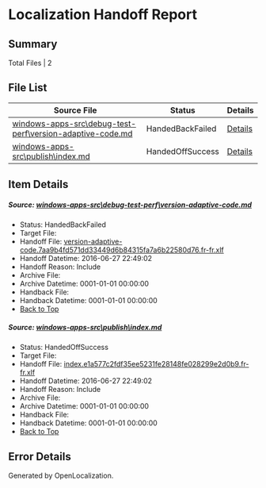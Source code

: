 # <a name='report-top'></a> Localization Handoff Report

## Summary
 Total Files | 2

## File List
 Source File | Status | Details 
 ----------- | ------ | ------- 
 [windows-apps-src\debug-test-perf\version-adaptive-code.md](https://github.com/Microsoft/windows-apps/blob/3f81d80cef0fef6d24cad1b42ce9726b03857b5a/windows-apps-src/debug-test-perf/version-adaptive-code.md) | HandedBackFailed | [Details](#db6b9c83d36ac876661197dce81e5724e44bb6402046)
 [windows-apps-src\publish\index.md](https://github.com/Microsoft/windows-apps/blob/ac60bb4b9aa2dbd3d602eceffa64311b546367ea/windows-apps-src/publish/index.md) | HandedOffSuccess | [Details](#6b260dd6258d520233f6861217230adf493173203615)

## Item Details
##### <a name='db6b9c83d36ac876661197dce81e5724e44bb6402046'></a> Source: [windows-apps-src\debug-test-perf\version-adaptive-code.md](https://github.com/Microsoft/windows-apps/blob/3f81d80cef0fef6d24cad1b42ce9726b03857b5a/windows-apps-src/debug-test-perf/version-adaptive-code.md)
* Status: HandedBackFailed
* Target File: 
* Handoff File: [version-adaptive-code.7aa9b4fd571dd33449d6b84315fa7a6b22580d76.fr-fr.xlf](https://github.com/Microsoft/WDG.handoff/blob/298477775641a9a36efb89027829f9c84ba943b2/ol-handoff/Microsoft/windows-apps.fr-fr/master/version-adaptive-code.7aa9b4fd571dd33449d6b84315fa7a6b22580d76.fr-fr.xlf)
* Handoff Datetime: 2016-06-27 22:49:02
* Handoff Reason: Include
* Archive File: 
* Archive Datetime: 0001-01-01 00:00:00
* Handback File: 
* Handback Datetime: 0001-01-01 00:00:00
* [Back to Top](#report-top)

##### <a name='6b260dd6258d520233f6861217230adf493173203615'></a> Source: [windows-apps-src\publish\index.md](https://github.com/Microsoft/windows-apps/blob/ac60bb4b9aa2dbd3d602eceffa64311b546367ea/windows-apps-src/publish/index.md)
* Status: HandedOffSuccess
* Target File: 
* Handoff File: [index.e1a577c2fdf35ee5231fe28148fe028299e2d0b9.fr-fr.xlf](https://github.com/Microsoft/WDG.handoff/blob/298477775641a9a36efb89027829f9c84ba943b2/ol-handoff/Microsoft/windows-apps.fr-fr/master/index.e1a577c2fdf35ee5231fe28148fe028299e2d0b9.fr-fr.xlf)
* Handoff Datetime: 2016-06-27 22:49:02
* Handoff Reason: Include
* Archive File: 
* Archive Datetime: 0001-01-01 00:00:00
* Handback File: 
* Handback Datetime: 0001-01-01 00:00:00
* [Back to Top](#report-top)


## Error Details

Generated by OpenLocalization.
